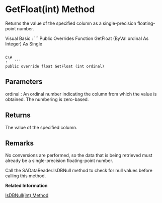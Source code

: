<!-- loio3c1680d76c5f10149176f4a4ac0937b2 -->

# GetFloat\(int\) Method

Returns the value of the specified column as a single-precision floating-point number.



Visual Basic
:   ```
Public Overrides Function GetFloat (ByVal ordinal As Integer) As Single
```

C\#
:   ```
public override float GetFloat (int ordinal)
```



## Parameters

ordinal
:   An ordinal number indicating the column from which the value is obtained. The numbering is zero-based.



## Returns

The value of the specified column.



## Remarks

No conversions are performed, so the data that is being retrieved must already be a single-precision floating-point number.

Call the SADataReader.IsDBNull method to check for null values before calling this method.

**Related Information**  


[IsDBNull\(int\) Method](isdbnull-int-method-3c171a9.md "Returns a value indicating whether the column contains NULL values.")

